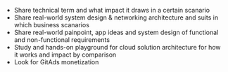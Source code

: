 - Share technical term and what impact it draws in a certain scanario
- Share real-world system design & networking architecture and suits in which business scanarios
- Share real-world painpoint, app ideas and system design of functional and non-functional requirements
- Study and hands-on playground for cloud solution architecture for how it works and impact by comparison
- Look for GitAds monetization
